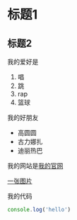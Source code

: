 # 标题1
## 标题2

我的爱好是
1. 唱
2. 跳
3. rap
4. 篮球

我的好朋友
* 高圆圆
* 古力娜扎
* 迪丽热巴

我的网站是[我的官网](https://fangyinghang.com)

[一张图片](1.png)

我的代码

```javascript
console.log('hello')
```